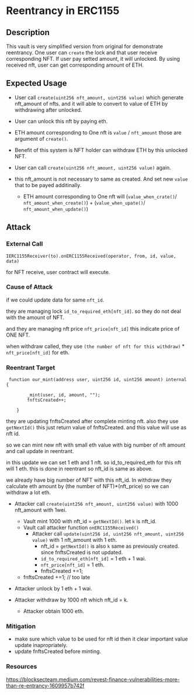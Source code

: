 # Reentrancy in ERC1155

## Description

This vault is very simplified version from original for demonstrate reentrancy.
One user can `create` the lock and that user receive corresponding NFT.
If user pay setted amount, it will unlocked.
By using received nft, user can get corresponding amount of ETH.

## Expected Usage

- User call  `create(uint256 nft_amount, uint256 value)` which generate nft_amount of nfts. and it will able to convert to value of ETH by withdrawing after unlocked.

- User can unlock this nft by paying eth.

- ETH amount corresponding to One nft is `value` / `nft_amount` those are argument of `create()`.

- Benefit of this system is NFT holder can withdraw ETH by this unlocked NFT.

- User can call `create(uint256 nft_amount, uint256 value)` again.
- this nft_amount is not necessary to same as created.
And set new `value` that to be payed additinally.
    - ETH amount corresponding to One nft will (`value_when_crate()`/ `nft_amount_when_create()`) + (`value_when_upate()`/ `nft_amount_when_update()`)

## Attack

### External Call

```IERC1155Receiver(to).onERC1155Received(operator, from, id, value, data)```

for NFT receive, user contract will execute.

### Cause of Attack

if we could update data for same `nft_id`.

they are managing lock `id_to_required_eth[nft_id]`. so they do not deal with the amount of NFT.

and they are managing nft price `nft_price[nft_id]` this indicate price of ONE NFT.

when withdraw called, they use `(the number of nft for this withdraw)` * `nft_price[nft_id]` for eth.

### Reentrant Target

```solidity
 function our_mint(address user, uint256 id, uint256 amount) internal {

        _mint(user, id, amount, "");
        fnftsCreated++;
     
    }
```

they are updating fnftsCreated after complete minting nft.
also they use `getNextId()` this just return value of fnftsCreated. and this value will use as nft id.

so we can mint new nft with small eth value with big number of nft amount and call update in reentrant.

in this update we can set 1 eth and 1 nft. so id_to_required_eth for this nft will 1 eth. this is done in reentrant so nft_id is same as above.

we already have big number of NFT with this nft_id.
In withdraw they calculate eth amount by (the number of NFT)*(nft_price)
so we can withdraw a lot eth.

- Attacker call `create(uint256 nft_amount, uint256 value)` with 1000 nft_amount with 1wei.
    - Vault mint 1000 with nft_id = `getNextId()`. let `k` is nft_id.
    - Vault call attacker function `onERC1155Received()`
        - Attacker call `update(uint256 id, uint256 nft_amount, uint256 value)` with 1 nft_amount with 1 eth.
            - nft_id = `getNextId()` is also `k` same as previously created. since fnftsCreated is not updated.
            - `id_to_required_eth[nft_id]` = 1 eth + 1 wai.
            - `nft_price[nft_id]` = 1 eth.
            - fnftsCreated +=1;
    - fnftsCreated +=1; // too late

- Attacker unlock by 1 eth + 1 wai.
- Attacker withdraw by 1000 nft which nft_id = k.
    - Attacker obtain 1000 eth.

### Mitigation

- make sure which value to be used for nft id then it clear important value update inapropriately.
- update fnftsCreated before minting.

### Resources

https://blocksecteam.medium.com/revest-finance-vulnerabilities-more-than-re-entrancy-1609957b742f